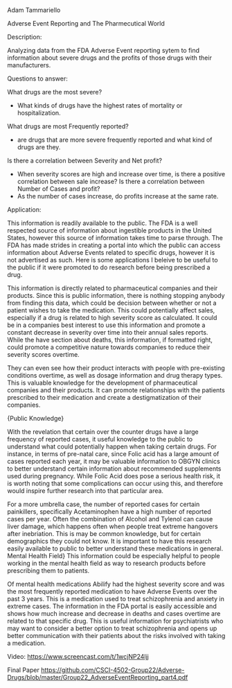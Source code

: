 Adam Tammariello

Adverse Event Reporting and The Pharmecutical World

Description:

Analyzing data from the FDA Adverse Event reporting sytem to find information about severe drugs and the profits of those drugs with their manufacturers.

Questions to answer:

What drugs are the most severe?
- What kinds of drugs have the highest rates of mortality or hospitalization.

What drugs are most Frequently reported?
- are drugs that are more severe frequently reported and what kind of drugs are they.

Is there a correlation between Severity and Net profit?
- When severity scores are high and increase over time, is there a positive correlation between sale increase?
Is there a correlation between Number of Cases and profit?
- As the number of cases increase, do profits increase at the same rate.

Application:


This information is readily available to the public. The FDA is a well respected source of information about ingestible products in the United States, however this source of information takes time to parse through. The FDA has made strides in creating a portal into which the public can access information about Adverse Events related to specific drugs, however it is not advertised as such. Here is some applications I beleive to be useful to the public if it were promoted to do research before being prescribed a drug.

  This information is directly related to pharmaceutical companies and their products. Since this is public information, there is nothing stopping anybody from finding this data, which could be decision between whether or not a patient wishes to take the medication. This could potentially affect sales, especially if a drug is related to high severity score as calculated. It could be in a companies best interest to use this information and promote a constant decrease in severity over time into their annual sales reports. While the have section about deaths, this information, if formatted right, could promote a competitive nature towards companies to reduce their severity scores overtime.
  
  They can even see how their product interacts with people with pre-existing conditions overtime, as well as dosage information and drug therapy types. This is valuable knowledge for the development of pharmaceutical companies and their products. It can promote relationships with the patients prescribed to their medication and create a destigmatization of their companies.

{Public Knowledge}
  
  With the revelation that certain over the counter drugs have a large frequency of reported cases, it useful knowledge to the public to understand what could potentially happen when taking certain drugs.
For instance, in terms of pre-natal care, since Folic acid has a large amount of cases reported each year, it may be valuable information to OBGYN clinics to better understand certain information about recommended supplements used during pregnancy. While Folic Acid does pose a serious health risk, it is worth noting that some complications can occur using this, and therefore would inspire further research into that particular area.
 
 For a more umbrella case, the number of reported cases for certain painkillers, specifically Acetaminophen have a high number of reported cases per year. Often the combination of Alcohol and Tylenol can cause liver damage, which happens often when people treat extreme hangovers after inebriation. This is may be common knowledge, but for certain demographics they could not know. It is important to have this research easily available to public to better understand these medications in general.
Mental Health Field}
This information could be especially helpful to people working in the mental health field as way to research products before prescribing them to patients.
  
  Of mental health medications Abilify had the highest severity score and was the most frequently reported medication to have Adverse Events over the past 3 years. This is a medication used to treat schizophrenia and anxiety in extreme cases. The information in the FDA portal is easily accessible and shows how much increase and decrease in deaths and cases overtime are related to that specific drug. This is useful information for psychiatrists who may want to consider a better option to treat schizophrenia and opens up better communication with their patients about the risks involved with taking a medication.

Video:
https://www.screencast.com/t/1wcjNP24ljj

Final Paper
https://github.com/CSCI-4502-Group22/Adverse-Drugs/blob/master/Group22_AdverseEventReporting_part4.pdf

